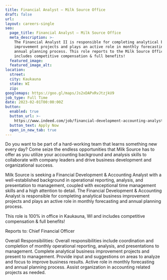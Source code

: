 ```yaml
---
title: Financial Analyst – Milk Source Office
draft: false
url:
layout: careers-single
seo:
  page_title: Financial Analyst – Milk Source Office
  meta_description: >-
    The Financial Analyst II is responsible for completing analytical business
    improvement projects and plays an active role in monthly forecasting and
    annual planning process. This role reports to the Milk Source Office and
    includes competitive compensation & full benefits!
  featured_image:
  featured_image_alt:
location:
  street:
  city: Kaukauna
  state: WI
  zip:
googlemaps: https://goo.gl/maps/Js2xDAPxRvJtzjkU9
job_type: Full Time
date: 2023-02-01T00:00:00Z
button:
  enabled: true
  button_url: >-
    https://www.indeed.com/job/financial-development-accounting-analyst-919771974d7eaf29
  button_text: Apply Now
  open_in_new_tab: true
---
```

Do you want to be part of a hard-working team that learns something new every day? Come seize the endless opportunities that Milk Source has to offer as you utilize your accounting background and analysis skills to collaborate with company leaders and drive business development and organizational success.

Milk Source is seeking a Financial Development & Accounting Analyst with a well-established background in operational reporting, analysis, and presentation to management, coupled with exceptional time management skills and a high attention to detail. The Financial Development & Accounting Analyst is responsible for completing analytical business improvement projects and plays an active role in monthly forecasting and annual planning process.

This role is 100% in office in Kaukauna, WI and includes competitive compensation & full benefits!

Reports to: Chief Financial Officer

Overall Responsibilities: Overall responsibilities include coordination and completion of monthly operational reporting, analysis, and presentations to management. Complete analytical business improvement projects and present to management. Provide input and suggestions on areas to analyze and focus to improve business results. Active role in monthly forecasting and annual planning process. Assist organization in accounting related projects as needed.